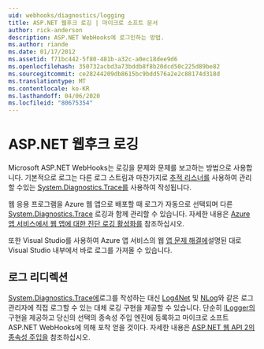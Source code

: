 ```yaml
---
uid: webhooks/diagnostics/logging
title: ASP.NET 웹후크 로깅 | 마이크로 소프트 문서
author: rick-anderson
description: ASP.NET WebHooks에 로그인하는 방법.
ms.author: riande
ms.date: 01/17/2012
ms.assetid: f71bc442-5f80-481b-a32c-a0ec18dee9d6
ms.openlocfilehash: 350732acbd3a73bddb8f8b20dcd50c225d89be82
ms.sourcegitcommit: ce28244209db8615bc9bdd576a2e2c88174d318d
ms.translationtype: MT
ms.contentlocale: ko-KR
ms.lasthandoff: 04/06/2020
ms.locfileid: "80675354"
---
```

# <a name="aspnet-webhooks-logging"></a>ASP.NET 웹후크 로깅

Microsoft ASP.NET WebHooks는 로깅을 문제와 문제를 보고하는 방법으로 사용합니다. 기본적으로 로그는 다른 로그 스트림과 마찬가지로 [추적 리스너를](https://msdn.microsoft.com/library/system.diagnostics.tracelistener.aspx) 사용하여 관리 할 수있는 [System.Diagnostics.Trace를](https://msdn.microsoft.com/library/system.diagnostics.trace) 사용하여 작성됩니다.

웹 응용 프로그램을 Azure 웹 앱으로 배포할 때 로그가 자동으로 선택되며 다른 [System.Diagnostics.Trace](https://msdn.microsoft.com/library/system.diagnostics.trace) 로깅과 함께 관리할 수 있습니다. 자세한 내용은 [Azure 앱 서비스에서 웹 앱에 대한 진단 로깅 활성화를](https://azure.microsoft.com/documentation/articles/web-sites-enable-diagnostic-log/) 참조하십시오.

또한 Visual Studio를 사용하여 Azure 앱 서비스의 웹 [앱 문제 해결에](https://azure.microsoft.com/documentation/articles/web-sites-dotnet-troubleshoot-visual-studio/#webserverlogs)설명된 대로 Visual Studio 내부에서 바로 로그를 가져올 수 있습니다.

## <a name="redirecting-logs"></a>로그 리디렉션

[System.Diagnostics.Trace에](https://msdn.microsoft.com/library/system.diagnostics.trace)로그를 작성하는 대신 [Log4Net](http://logging.apache.org/log4net/) 및 [NLog](http://nlog-project.org/)와 같은 로그 관리자에 직접 로그할 수 있는 대체 로깅 구현을 제공할 수 있습니다. 단순히 [ILogger의](https://github.com/aspnet/AspNetWebHooks/blob/master/src/Microsoft.AspNet.WebHooks.Common/Diagnostics/ILogger.cs) 구현을 제공하고 당신의 선택의 종속성 주입 엔진에 등록하고 마이크로 소프트 ASP.NET WebHooks에 의해 포착 얻을 것이다. 자세한 내용은 [ASP.NET 웹 API 2의 종속성 주입을](https://www.asp.net/web-api/overview/advanced/dependency-injection) 참조하십시오.

